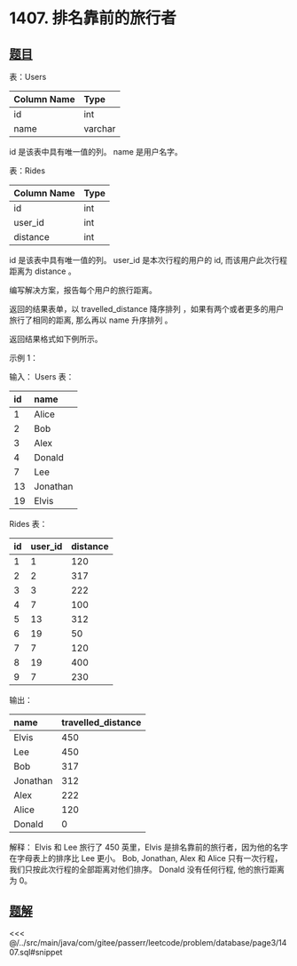 # 1407. 排名靠前的旅行者
## [题目](https://leetcode.cn/problems/top-travellers/)

表：Users

| Column Name | Type    |
|:------------|:--------|
| id          | int     |
| name        | varchar |

id 是该表中具有唯一值的列。
name 是用户名字。


表：Rides

| Column Name | Type |
|:------------|:-----|
| id          | int  |
| user_id     | int  |
| distance    | int  |

id 是该表中具有唯一值的列。
user_id 是本次行程的用户的 id, 而该用户此次行程距离为 distance 。


编写解决方案，报告每个用户的旅行距离。

返回的结果表单，以 travelled_distance 降序排列 ，如果有两个或者更多的用户旅行了相同的距离, 那么再以 name 升序排列 。

返回结果格式如下例所示。



示例 1：

输入：
Users 表：

| id  | name     |
|:----|:---------|
| 1   | Alice    |
| 2   | Bob      |
| 3   | Alex     |
| 4   | Donald   |
| 7   | Lee      |
| 13  | Jonathan |
| 19  | Elvis    |

Rides 表：

| id  | user_id | distance |
|:----|:--------|:---------|
| 1   | 1       | 120      |
| 2   | 2       | 317      |
| 3   | 3       | 222      |
| 4   | 7       | 100      |
| 5   | 13      | 312      |
| 6   | 19      | 50       |
| 7   | 7       | 120      |
| 8   | 19      | 400      |
| 9   | 7       | 230      |

输出：

| name     | travelled_distance |
|:---------|:-------------------|
| Elvis    | 450                |
| Lee      | 450                |
| Bob      | 317                |
| Jonathan | 312                |
| Alex     | 222                |
| Alice    | 120                |
| Donald   | 0                  |

解释：
Elvis 和 Lee 旅行了 450 英里，Elvis 是排名靠前的旅行者，因为他的名字在字母表上的排序比 Lee 更小。
Bob, Jonathan, Alex 和 Alice 只有一次行程，我们只按此次行程的全部距离对他们排序。
Donald 没有任何行程, 他的旅行距离为 0。

## [题解](https://github.com/PasseRR/JavaLeetCode/blob/master/src/main/java/com/gitee/passerr/leetcode/problem/database/page3/1407.sql)

<<< @/../src/main/java/com/gitee/passerr/leetcode/problem/database/page3/1407.sql#snippet
